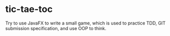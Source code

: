 # tic-tae-toc
Try to use JavaFX to write a small game, which is used to practice TDD, GIT submission specification, and use OOP to think.
